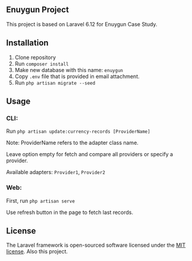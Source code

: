 ## Enuygun Project

This project is based on Laravel 6.12 for Enuygun Case Study. 

## Installation

1. Clone repository
2. Run `composer install`
3. Make new database with this name: `enuygun`
4. Copy `.env` file that is provided in email attachment.
5. Run `php artisan migrate --seed`

## Usage

### CLI:
Run `php artisan update:currency-records [ProviderName]`

Note: ProviderName refers to the adapter class name.

Leave option empty for fetch and compare all providers or specify a provider.

Available adapters: `Provider1`, `Provider2`


### Web:
First, run `php artisan serve`

Use refresh button in the page to fetch last records.

## License

The Laravel framework is open-sourced software licensed under the [MIT license](https://opensource.org/licenses/MIT).
Also this project.
